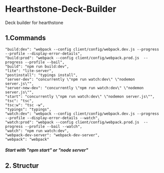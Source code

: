 # Hearthstone-Deck-Builder
Deck builder for hearthstone
## 1.Commands
    "build:dev": "webpack --config client/config/webpack.dev.js --progress --profile --display-error-details",
    "build:prod": "webpack --config client/config/webpack.prod.js  --progress --profile --bail",
    "build": "npm run build:dev",
    "lite": "lite-server",
    "postinstall": "typings install",
    "server-dev": "concurrently \"npm run watch:dev\" \"nodemon server.js\"",
    "server-new-dev": "concurrently \"npm run watch:dev\" \"nodemon server.js\"",
    "start": "concurrently \"npm run watch:dev\" \"nodemon server.js\"",
    "tsc": "tsc",
    "tsc:w": "tsc -w",
    "typings": "typings",
    "watch:dev": "webpack --config client/config/webpack.dev.js --progress --profile --display-error-details --watch",
    "watch:prod": "webpack --config client/config/webpack.prod.js  --progress --profile --bail --watch",
    "watch": "npm run watch:dev",
    "webpack-dev-server": "webpack-dev-server",
    "webpack": "webpack"    
    
##### Start with "npm start" or "node server"

## 2. Structur



